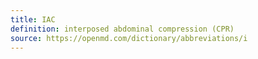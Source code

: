 ```yaml
---
title: IAC
definition: interposed abdominal compression (CPR)
source: https://openmd.com/dictionary/abbreviations/i
---
```

